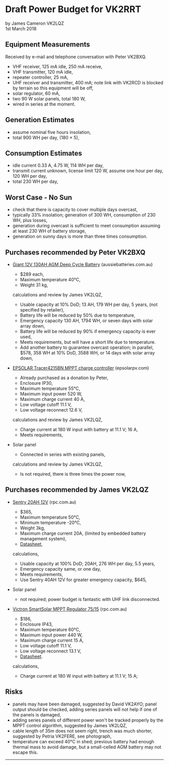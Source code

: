 # Draft Power Budget for VK2RRT

by James Cameron VK2LQZ<br>
1st March 2018


## Equipment Measurements

Received by e-mail and telephone conversation with Peter VK2BXQ.

* VHF receiver, 125 mA idle, 250 mA receive,
* VHF transmitter, 120 mA idle,
* repeater controller, 25 mA,
* UHF receiver and transmitter, 400 mA; note link with VK2RCD is blocked by terrain so this equipment will be off,
* solar regulator, 60 mA,
* two 90 W solar panels, total 180 W,
* wired in series at the moment.

## Generation Estimates

* assume nominal five hours insolation,
* total 900 WH per day, (180 &times; 5),

## Consumption Estimates

* idle current 0.33 A, 4.75 W, 114 WH per day,
* transmit current unknown, license limit 120 W, assume one hour per day, 120 WH per day,
* total 230 WH per day,

## Worst Case - No Sun

* check that there is capacity to cover multiple days overcast,
* typically 33% insolation; generation of 300 WH, consumption of 230 WH, plus losses,
* generation during overcast is sufficient to meet consumption assuming at least 230 WH of battery storage,
* generation on sunny days is more than three times consumption.

## Purchases recommended by Peter VK2BXQ

* [Giant 12V 130AH AGM Deep Cycle Battery](https://www.aussiebatteries.com.au/batteries/deep-cycle-agm/130ah-12v-agm-deep-cycle-battery) (aussiebatteries.com.au)
    * $289 each,
    * Maximum temperature 40&deg;C,
    * Weight 31 kg,

  calculations and review by James VK2LQZ,

    * Usable capacity at 10% DoD; 13 AH, 179 WH per day, 5 years, (not specified by retailer),
    * Battery life will be reduced by 50% due to temperature,
    * Emergency capacity 130 AH, 1794 WH, or seven days with solar array down,
    * Battery life will be reduced by 90% if emergency capacity is ever used,
    * Meets requirements, but will have a short life due to temperature.
    * Add another battery to guarantee overcast operation; in parallel, $578, 358 WH at 10% DoD, 3588 WH, or 14 days with solar array down,

* [EPSOLAR Tracer4215BN MPPT charge controller](http://www.epsolarpv.com/en/index.php/Product/pro_content/id/573/am_id/136) (epsolarpv.com)

    * Already purchased as a donation by Peter,
    * Enclosure IP30,
    * Maximum temperature 55&deg;C,
    * Maximum input power 520 W,
    * Maximum charge current 40 A,
    * Low voltage cutoff 11.1 V,
    * Low voltage reconnect 12.6 V,

  calculations and review by James VK2LQZ,

    * Charge current at 180 W input with battery at 11.1 V; 16 A,
    * Meets requirements,

* Solar panel

    * Connected in series with existing panels,

  calculations and review by James VK2LQZ,

    * Is not required, there is three times the power now,

## Purchases recommended by James VK2LQZ

* [Sentry 20AH 12V](https://www.rpc.com.au/catalog/sentry-lithium-battery-20ah-12v-p-4586.html) (rpc.com.au)

    * $365,
    * Maximum temperature 50&deg;C,
    * Minimum temperature -20&deg;C,
    * Weight 3kg,
    * Maximum charge current 20A, (limited by embedded battery management system),
    * [Datasheet](https://www.rpc.com.au/pdf/sentry_12V20S_datasheet.pdf),

  calculations,

    * Usable capacity at 100% DoD; 20AH, 276 WH per day, 5.5 years,
    * Emergency capacity same, or one day,
    * Meets requirements,
    * Use Sentry 40AH 12V for greater emergency capacity, $645,

* Solar panel

    * not required; power budget is fantastic with UHF link disconnected.

* [Victron SmartSolar MPPT Regulator 75/15](https://www.rpc.com.au/catalog/victron-smartsolar-mppt-regulator-75v-15a-p-4624.html) (rpc.com.au)

    * $186,
    * Enclosure IP43,
    * Maximum temperature 60&deg;C,
    * Maximum input power 440 W,
    * Maximum charge current 15 A,
    * Low voltage cutoff 11.1 V,
    * Low voltage reconnect 13.1 V,
    * [Datasheet](https://www.rpc.com.au/pdf/victron_SmartSolar_MPPT_75-100_10-20_datasheet.pdf).

  calculations,

    * Charge current at 180 W input with battery at 11.1 V; 15 A;

## Risks

* panels may have been damaged, suggested by David VK2AYO; panel output should be checked, adding series panels will not help if one of the panels is damaged,
* adding series panels of different power won't be tracked properly by the MPPT control algorithm, suggested by James VK2LQZ,
* cable length of 35m does not seem right, trench was much shorter, suggested by Petria VK2FERE, see photograph,
* temperature can exceed 40&deg;C in shed; previous battery had enough thermal mass to avoid damage, but a small-celled AGM battery may not escape this.

----
